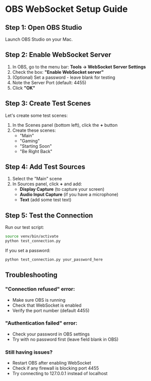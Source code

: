 # OBS WebSocket Setup Guide

## Step 1: Open OBS Studio
Launch OBS Studio on your Mac.

## Step 2: Enable WebSocket Server
1. In OBS, go to the menu bar: **Tools → WebSocket Server Settings**
2. Check the box: **"Enable WebSocket server"**
3. (Optional) Set a password - leave blank for testing
4. Note the Server Port (default: 4455)
5. Click **"OK"**

## Step 3: Create Test Scenes
Let's create some test scenes:
1. In the Scenes panel (bottom left), click the **+** button
2. Create these scenes:
   - "Main"
   - "Gaming" 
   - "Starting Soon"
   - "Be Right Back"

## Step 4: Add Test Sources
1. Select the "Main" scene
2. In Sources panel, click **+** and add:
   - **Display Capture** (to capture your screen)
   - **Audio Input Capture** (if you have a microphone)
   - **Text** (add some test text)

## Step 5: Test the Connection
Run our test script:
```bash
source venv/bin/activate
python test_connection.py
```

If you set a password:
```bash
python test_connection.py your_password_here
```

## Troubleshooting

### "Connection refused" error:
- Make sure OBS is running
- Check that WebSocket is enabled
- Verify the port number (default 4455)

### "Authentication failed" error:
- Check your password in OBS settings
- Try with no password first (leave field blank in OBS)

### Still having issues?
- Restart OBS after enabling WebSocket
- Check if any firewall is blocking port 4455
- Try connecting to 127.0.0.1 instead of localhost